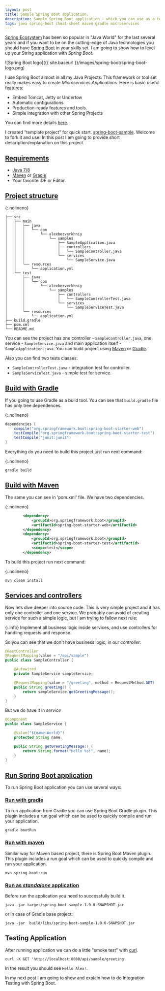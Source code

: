 ```yaml
---
layout: post
title: Sample Spring Boot application. 
description: Sample Spring Boot application - which you can use as a template for you project. 
tags: java spring-boot cheat-sheet maven gradle microservices
---
```


[Spring Ecosystem](https://spring.io/) has been so popular in "Java World" for the last several years and if you want to be on the cutting-edge of Java technologies you should have [Spring Boot](https://projects.spring.io/spring-boot/) in your skills set. I am going to show how to level up your String application with _Spring Boot_.

![Spring Boot logo]({{ site.baseurl }}/images/spring-boot/spring-boot-logo.png)

I use Spring Boot almost in all my Java Projects. This framework or tool set really makes easy to create _Microservices Applications_. Here is basic useful features:
- Embed Tomcat, Jetty or Undertow
- Automatic configurations 
- Production-ready features and tools.
- Simple integration with other Spring Projects

You can find more details [here](https://docs.spring.io/spring-boot/docs/current-SNAPSHOT/reference/htmlsingle/#boot-features).

I created "template project" for quick start. [spring-boot-sample](https://github.com/alex-bezverkhniy/spring-boot-sample). Welcome to fork it and use!
In this post I am going to provide short description/explanation on this project.

## [Requirements](#requirements)
- [Java 7/8](https://java.com/en/download/)
- [Maven](https://maven.apache.org/) or [Gradle](https://gradle.org/)
- Your favorite IDE or Editor.

## [Project structure](#project-structure)

{:.nolineno}
```ssh
├── src
│   ├── main
│   │   ├── java
│   │   │   └── com
│   │   │       └── alexbezverkhniy
│   │   │           └── samples
│   │   │               ├── SampleApplication.java
│   │   │               ├── controllers
│   │   │               │   └── SampleController.java
│   │   │               └── services
│   │   │                   └── SampleService.java
│   │   └── resources
│   │       └── application.yml
│   └── test
│       ├── java
│       │   └── com
│       │       └── alexbezverkhniy
│       │           └── samples
│       │               ├── controllers
│       │               │   └── SampleControllerTest.java
│       │               └── services
│       │                   └── SampleServiceTest.java
│       └── resources
│           └── application.yml
├── build.gradle
├── pom.xml
└── README.md
```

You can see the project has one controller - `SampleController.java`, one service - `SampleService.java` and main application itself - `SampleApplication.java`.
You can build project using [Maven](https://maven.apache.org) or [Gradle](https://gradle.org).

Also you can find two tests classes: 
- `SampleControllerTest.java` - integration test for controller.
- `SampleServiceTest.java` - simple test for service.

## [Build with Gradle](#build-with-gradle)

If you going to use Gradle as a build tool. You can see that `build.gradle` file has only tree dependences.

{:.nolineno}
```groovy
dependencies {
    compile("org.springframework.boot:spring-boot-starter-web")
    testCompile("org.springframework.boot:spring-boot-starter-test")
    testCompile("junit:junit")
}
```
Everything do you need to  build this project just run next command:

{:.nolineno}
```ssh
gradle build
```

## [Build with Maven](#build-with-maven)
The same you can see in 'pom.xml' file. We have two dependencies.

{:.nolineno}
```xml
        <dependency>
            <groupId>org.springframework.boot</groupId>
            <artifactId>spring-boot-starter-web</artifactId>            
        </dependency>
        <dependency>
            <groupId>org.springframework.boot</groupId>
            <artifactId>spring-boot-starter-test</artifactId>
            <scope>test</scope>
        </dependency>
```
To build this project run next command:

{:.nolineno}
```ssh
mvn clean install
```

## [Services and controllers](#services-and-controllers)

Now lets dive deeper into source code. This is very simple project and it has only one controller and one service. We probably can avoid of creating service for such a simple logic, but I am trying to fallow next rule: 

{:.info}
Implement all business logic inside services, and use controllers for handling requests and response.

So you can see that we don't have business logic; in our _controller_:
```java
@RestController
@RequestMapping(value = "/api/sample")
public class SampleController {

    @Autowired
    private SampleService sampleService;

    @RequestMapping(value = "/greeting", method = RequestMethod.GET)
    public String greeting() {
        return sampleService.getGreetingMessage();
    }
}
```

But we do have it in _service_ 
```java
@Component
public class SampleService {

    @Value("${name:World}")
    protected String name;

    public String getGreetingMessage() {
        return String.format("Hello %s!", name);
    }
}
```

## [Run Spring Boot application](#run-spring-boot-application)

To run Spring Boot application you can use several ways:

### [Run with gradle](#run-with-gradle)
To run application from Gradle you can use Spring Boot Gradle plugin. This plugin includes a run goal which can be used to quickly compile and run your application.

```ssh
gradle bootRun
```

### [Run with maven](#run-with-maven)

Similar way for Maven based project, there is Spring Boot Maven plugin. This plugin includes a run goal which can be used to quickly compile and run your application.

```ssh
mvn spring-boot:run
```

### [Run as _standalone_ application](#run-as-standalone-app)
Before run the application you need to successfully build it.

```ssh
java -jar target/spring-boot-sample-1.0.0-SNAPSHOT.jar
```
or in case of Gradle base project:
```ssh
java -jar  build/libs/spring-boot-sample-1.0.0-SNAPSHOT.jar
```

## Testing Application

After running application we can do a little "smoke test" with [curl](https://en.wikipedia.org/wiki/CURL).

```ssh
curl -X GET 'http://localhost:8080/api/sample/greeting'
```

In the result you should see `Hello Alex!`.

In my next post I am going to show and explain how to do Integration Testing with Spring Boot. 
